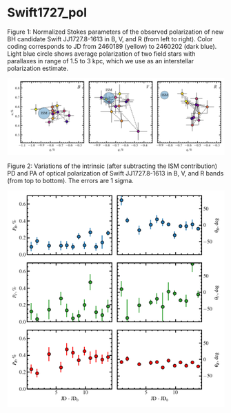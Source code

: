 # Swift1727_pol

Figure 1: Normalized Stokes parameters of the observed polarization of new BH candidate Swift JJ1727.8-1613 in B, V, and R (from left to right).
Color coding corresponds to JD from 2460189 (yellow) to 2460202 (dark blue). Light blue circle shows average polarization of two field stars with parallaxes 
in range of 1.5 to 3 kpc, which we use as an interstellar polarization estimate. 

![alt text](https://github.com/vadim-kravtsov/Swift1727_pol/blob/main/Swift1727_quplane.png)

Figure 2: Variations of the intrinsic (after subtracting the ISM contribution) PD and PA of optical polarization of Swift JJ1727.8-1613 in B, V, and R bands (from top to bottom). The errors are 1 sigma. 

![alt text](https://github.com/vadim-kravtsov/Swift1727_pol/blob/main/lightcurve.png)

